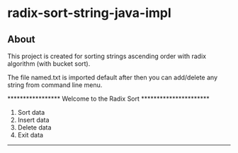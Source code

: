 # radix-sort-string-java-impl

## About

This project is created for sorting strings ascending order with radix algorithm (with bucket sort).

The file named.txt is imported default after then you can add/delete any string from command line menu. 

***************** Welcome to the Radix Sort **********************
1. Sort data
2. Insert data
3. Delete data
4. Exit data
***************************************
